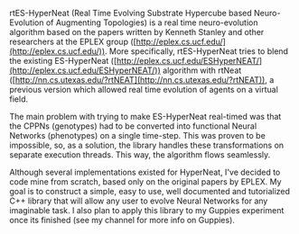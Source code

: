 rtES-HyperNeat (Real Time Evolving Substrate Hypercube based Neuro-Evolution of
Augmenting Topologies) is a real time neuro-evolution algorithm based on the
papers written by Kenneth Stanley and other researchers at the EPLEX group
([http://eplex.cs.ucf.edu/](http://eplex.cs.ucf.edu/)). More specifically,
rtES-HyperNeat tries to blend the existing ES-HyperNeat
([http://eplex.cs.ucf.edu/ESHyperNEAT/](http://eplex.cs.ucf.edu/ESHyperNEAT/))
algorithm with rtNeat
([http://nn.cs.utexas.edu/?rtNEAT](http://nn.cs.utexas.edu/?rtNEAT)), a previous
version which allowed real time evolution of agents on a virtual field.

The main problem with trying to make ES-HyperNeat real-timed was that the CPPNs
(genotypes) had to be converted into functional Neural Networks (phenotypes) on
a single time-step. This was proven to be impossible, so, as a solution, the
library handles these transformations on separate execution threads. This way,
the algorithm flows seamlessly.

Although several implementations existed for HyperNeat, I've decided to code
mine from scratch, based only on the original papers by EPLEX. My goal is to
construct a simple, easy to use, well documented and tutorialized C++ library
that will allow any user to evolve Neural Networks for any imaginable task. I
also plan to apply this library to my Guppies experiment once its finished (see
my channel for more info on Guppies).
